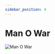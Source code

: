 ```yaml
---
sidebar_position: 4
---
```


# Man O War

![Man O War](https://vwiki.valorserver.com/api/item/picture/man%20o%20war)
